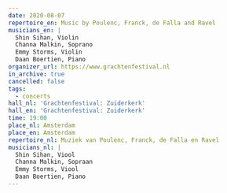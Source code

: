 ```yaml
---
date: 2020-08-07
repertoire_en: Music by Poulenc, Franck, de Falla and Ravel
musicians_en: |
  Shin Sihan, Violin
  Channa Malkin, Soprano
  Emmy Storms, Violin
  Daan Boertien, Piano
organizer_url: https://www.grachtenfestival.nl
in_archive: true
cancelled: false
tags:
  - concerts
hall_nl: 'Grachtenfestival: Zuiderkerk'
hall_en: 'Grachtenfestival: Zuiderkerk'
time: 19:00
place_nl: Amsterdam
place_en: Amsterdam
repertoire_nl: Muziek van Poulenc, Franck, de Falla en Ravel
musicians_nl: |
  Shin Sihan, Viool
  Channa Malkin, Sopraan
  Emmy Storms, Viool
  Daan Boertien, Piano
---
```

